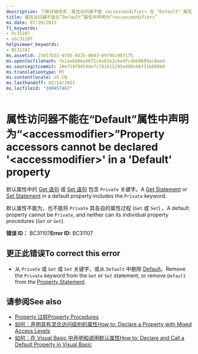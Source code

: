 ```yaml
---
description: 了解详细信息：属性访问器不能 <accessmodifier> 在 "Default" 属性中声明为 ""
title: 属性访问器不能在“Default”属性中声明为“<accessmodifier>”
ms.date: 07/20/2015
f1_keywords:
- bc31107
- vbc31107
helpviewer_keywords:
- BC31107
ms.assetid: 25657b33-df85-4535-8043-69795c987175
ms.openlocfilehash: 7e1ae6806a6671c6e83e2cbe9fcdbb9695ec8aa4
ms.sourcegitcommit: 10e719780594efc781b15295e499c66f316068b8
ms.translationtype: MT
ms.contentlocale: zh-CN
ms.lasthandoff: 02/14/2021
ms.locfileid: "100457467"
---
```

# <a name="property-accessors-cannot-be-declared-accessmodifier-in-a-default-property"></a><span data-ttu-id="7f5d3-103">属性访问器不能在“Default”属性中声明为“\<accessmodifier>”</span><span class="sxs-lookup"><span data-stu-id="7f5d3-103">Property accessors cannot be declared '\<accessmodifier>' in a 'Default' property</span></span>

<span data-ttu-id="7f5d3-104">默认属性中的 [Get 语句](../language-reference/statements/get-statement.md) 或 [Set 语句](../language-reference/statements/set-statement.md) 包含 `Private` 关键字。</span><span class="sxs-lookup"><span data-stu-id="7f5d3-104">A [Get Statement](../language-reference/statements/get-statement.md) or [Set Statement](../language-reference/statements/set-statement.md) in a default property includes the `Private` keyword.</span></span>  
  
 <span data-ttu-id="7f5d3-105">默认属性不能为，也不能将 `Private` 其各自的属性过程 (`Get` 或 `Set`) 。</span><span class="sxs-lookup"><span data-stu-id="7f5d3-105">A default property cannot be `Private`, and neither can its individual property procedures (`Get` or `Set`).</span></span>  
  
 <span data-ttu-id="7f5d3-106">**错误 ID：** BC31107</span><span class="sxs-lookup"><span data-stu-id="7f5d3-106">**Error ID:** BC31107</span></span>  
  
## <a name="to-correct-this-error"></a><span data-ttu-id="7f5d3-107">更正此错误</span><span class="sxs-lookup"><span data-stu-id="7f5d3-107">To correct this error</span></span>  
  
- <span data-ttu-id="7f5d3-108">从 `Private` 或 `Get` 或 `Set` 关键字，或从 `Default` 中删除 [Default](../language-reference/statements/property-statement.md)。</span><span class="sxs-lookup"><span data-stu-id="7f5d3-108">Remove the `Private` keyword from the `Get` or `Set` statement, or remove `Default` from the [Property Statement](../language-reference/statements/property-statement.md).</span></span>  
  
## <a name="see-also"></a><span data-ttu-id="7f5d3-109">请参阅</span><span class="sxs-lookup"><span data-stu-id="7f5d3-109">See also</span></span>

- [<span data-ttu-id="7f5d3-110">Property 过程</span><span class="sxs-lookup"><span data-stu-id="7f5d3-110">Property Procedures</span></span>](../programming-guide/language-features/procedures/property-procedures.md)
- [<span data-ttu-id="7f5d3-111">如何：声明具有混合访问级别的属性</span><span class="sxs-lookup"><span data-stu-id="7f5d3-111">How to: Declare a Property with Mixed Access Levels</span></span>](../programming-guide/language-features/procedures/how-to-declare-a-property-with-mixed-access-levels.md)
- [<span data-ttu-id="7f5d3-112">如何：在 Visual Basic 中声明和调用默认属性</span><span class="sxs-lookup"><span data-stu-id="7f5d3-112">How to: Declare and Call a Default Property in Visual Basic</span></span>](../programming-guide/language-features/procedures/how-to-declare-and-call-a-default-property.md)
